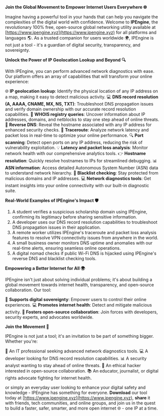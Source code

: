 **Join the Global Movement to Empower Internet Users Everywhere 🌐**

Imagine having a powerful tool in your hands that can help you navigate the complexities of the digital world with confidence. Welcome to **IPEngine**, the revolutionary 100% free, open-source global networking utility available at [https://www.ipengine.xyz](https://www.ipengine.xyz) for all platforms and languages 🌎. As a trusted companion for users worldwide 🌍, IPEngine is not just a tool - it's a guardian of digital security, transparency, and sovereignty.

**Unlock the Power of IP Geolocation Lookup and Beyond 🔍**

With IPEngine, you can perform advanced network diagnostics with ease. Our platform offers an array of capabilities that will transform your online experience:

🌐 **IP geolocation lookup**: Identify the physical location of any IP address on a map, making it easy to detect malicious activity.
💻 **DNS record resolution (A, AAAA, CNAME, MX, NS, TXT)**: Troubleshoot DNS propagation issues and verify domain ownership with our accurate record resolution capabilities.
🚨 **WHOIS registry queries**: Uncover information about IP addresses, domains, and netblocks to stay one step ahead of online threats.
🔄 **Reverse DNS**: Reveal the hostname associated with any IP address for enhanced security checks.
👀 **Traceroute**: Analyze network latency and packet loss in real-time to optimize your online performance.
🔍 **Port scanning**: Detect open ports on any IP address, reducing the risk of vulnerability exploitation.
💡 **Latency and packet loss analysis**: Monitor network health with our comprehensive analytics tools.
👉 **Hostname resolution**: Quickly resolve hostnames to IPs for streamlined debugging.
📊 **ASN information**: Access detailed Autonomous System Number (ASN) data to understand network hierarchy.
🚫 **Blacklist checking**: Stay protected from malicious domains and IP addresses.
💻 **Network diagnostics tools**: Get instant insights into your online connectivity with our built-in diagnostic suite.

**Real-World Examples of IPEngine's Impact 🛡️**

1.  A student verifies a suspicious scholarship domain using IPEngine, confirming its legitimacy before sharing sensitive information.
2.  A developer uses our DNS record resolution capabilities to troubleshoot DNS propagation issues in their application.
3.  A remote worker utilizes IPEngine's traceroute and packet loss analysis features to resolve VPN connectivity issues from anywhere in the world.
4.  A small business owner monitors DNS uptime and anomalies with our real-time alerts, ensuring seamless online operations.
5.  A digital nomad checks if public Wi-Fi DNS is hijacked using IPEngine's reverse DNS and blacklist checking tools.

**Empowering a Better Internet for All 🌍**

IPEngine isn't just about solving individual problems; it's about building a global movement towards internet health, transparency, and open-source collaboration. Our tool:

👥 **Supports digital sovereignty**: Empower users to control their online experiences.
💻 **Promotes internet health**: Detect and mitigate malicious activity.
📡 **Fosters open-source collaboration**: Join forces with developers, security experts, and advocates worldwide.

**Join the Movement 🚀**

IPEngine is not just a tool; it's an invitation to be part of something bigger. Whether you're:

🤔 An IT professional seeking advanced network diagnostics tools.
💻 A developer looking for DNS record resolution capabilities.
📊 A security analyst wanting to stay ahead of online threats.
🚨 An ethical hacker interested in open-source collaboration.
📚 An educator, journalist, or digital rights advocate fighting for internet health.

or simply an everyday user looking to enhance your digital safety and knowledge - IPEngine has something for everyone. **Download** our tool today at [https://www.ipengine.xyz](https://www.ipengine.xyz), **share** it with friends, tech communities, and online groups, and join us in the quest to build a faster, safer, smarter, and more open internet 🌐 - one IP at a time.